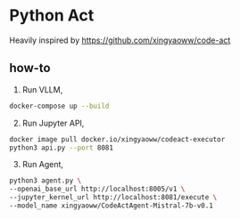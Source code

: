 # Python Act

Heavily inspired by https://github.com/xingyaoww/code-act

## how-to

1. Run VLLM,

```bash
docker-compose up --build
```

2. Run Jupyter API,

```bash
docker image pull docker.io/xingyaoww/codeact-executor
python3 api.py --port 8081
```

3. Run Agent,

```bash
python3 agent.py \
--openai_base_url http://localhost:8005/v1 \
--jupyter_kernel_url http://localhost:8081/execute \
--model_name xingyaoww/CodeActAgent-Mistral-7b-v0.1
```